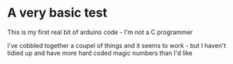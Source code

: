 # A very basic test 

This is my first real bit of arduino code - I'm not a C programmer

I've cobbled together a coupel of things and it seems to work - but I haven't tidied up and have more hard coded magic numbers than I'd like
